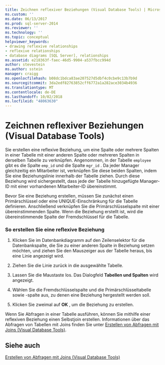 ```yaml
---
title: Zeichnen reflexiver Beziehungen (Visual Database Tools) | Microsoft-Dokumentation
ms.custom: ''
ms.date: 06/13/2017
ms.prod: sql-server-2014
ms.reviewer: ''
ms.technology: ''
ms.topic: conceptual
helpviewer_keywords:
- drawing reflexive relationships
- reflexive relationships
- database diagrams [SQL Server], relationships
ms.assetid: e218363f-faec-46d5-9904-a537fbcc994d
author: stevestein
ms.author: sstein
manager: craigg
ms.openlocfilehash: b08dc1bdca83ae207527d5dbf4c0cbe9c13b7b9d
ms.sourcegitcommit: 3da2edf82763852cff6772a1a282ace3034b4936
ms.translationtype: MT
ms.contentlocale: de-DE
ms.lasthandoff: 10/02/2018
ms.locfileid: "48063630"
---
```

# <a name="draw-reflexive-relationships-visual-database-tools"></a>Zeichnen reflexiver Beziehungen (Visual Database Tools)
  Sie erstellen eine reflexive Beziehung, um eine Spalte oder mehrere Spalten in einer Tabelle mit einer anderen Spalte oder mehreren Spalten in derselben Tabelle zu verknüpfen. Angenommen, in der Tabelle `employee` gibt es die Spalte `emp_id` und die Spalte `mgr_id` . Da jeder Manager gleichzeitig ein Mitarbeiter ist, verknüpfen Sie diese beiden Spalten, indem Sie eine Beziehungslinie innerhalb der Tabelle ziehen. Durch diese Beziehung wird sichergestellt, dass jede der Tabelle hinzugefügte Manager-ID mit einer vorhandenen Mitarbeiter-ID übereinstimmt.  
  
 Bevor Sie eine Beziehung erstellen, müssen Sie zunächst einen Primärschlüssel oder eine UNIQUE-Einschränkung für die Tabelle definieren. Anschließend verknüpfen Sie die Primärschlüsselspalte mit einer übereinstimmenden Spalte. Wenn die Beziehung erstellt ist, wird die übereinstimmende Spalte der Fremdschlüssel für die Tabelle.  
  
### <a name="to-draw-a-reflexive-relationship"></a>So erstellen Sie eine reflexive Beziehung  
  
1.  Klicken Sie im Datenbankdiagramm auf den Zeilenselektor für die Datenbankspalte, die Sie zu einer anderen Spalte in Beziehung setzen möchten, und ziehen Sie den Mauszeiger aus der Tabelle heraus, bis eine Linie angezeigt wird.  
  
2.  Ziehen Sie die Linie zurück in die ausgewählte Tabelle.  
  
3.  Lassen Sie die Maustaste los. Das Dialogfeld **Tabellen und Spalten** wird angezeigt.  
  
4.  Wählen Sie die Fremdschlüsselspalte und die Primärschlüsseltabelle sowie -spalte aus, zu denen eine Beziehung hergestellt werden soll.  
  
5.  Klicken Sie zweimal auf **OK** , um die Beziehung zu erstellen.  
  
 Wenn Sie Abfragen in einer Tabelle ausführen, können Sie mithilfe einer reflexiven Beziehung einen Selbstjoin erstellen. Informationen über das Abfragen von Tabellen mit Joins finden Sie unter [Erstellen von Abfragen mit Joins &#40;Visual Database Tools&#41;](visual-database-tools.md).  
  
## <a name="see-also"></a>Siehe auch  
 [Erstellen von Abfragen mit Joins &#40;Visual Database Tools&#41;](visual-database-tools.md)  
  
  

